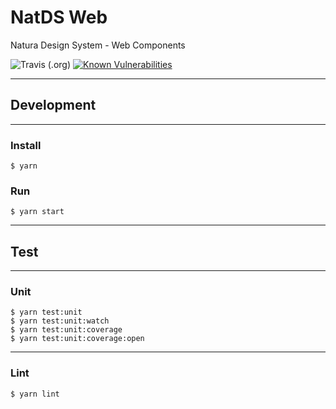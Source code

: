 # NatDS Web
Natura Design System - Web Components

![Travis (.org)](https://img.shields.io/travis/natura-cosmeticos/natds.svg)
[![Known Vulnerabilities](https://snyk.io/test/github/natura-cosmeticos/natds/badge.svg?targetFile=package.json)](https://snyk.io/test/github/natura-cosmeticos/natds?targetFile=package.json)

---

## Development

---

### Install
```
$ yarn
```

### Run
```
$ yarn start
```
---

## Test

---

### Unit

```
$ yarn test:unit
$ yarn test:unit:watch
$ yarn test:unit:coverage
$ yarn test:unit:coverage:open
```

---
### Lint
```
$ yarn lint
```
